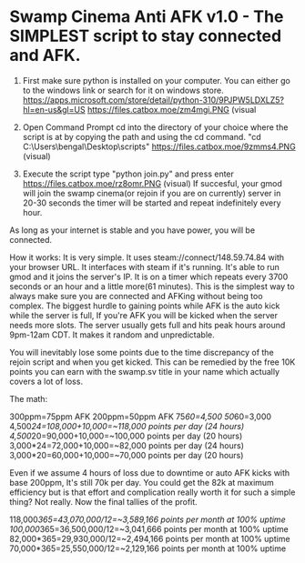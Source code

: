 # Swamp Cinema Anti AFK v1.0 - The SIMPLEST script to stay connected and AFK.

1. First make sure python is installed on your computer. You can either go to the windows link or search for it on windows store.
https://apps.microsoft.com/store/detail/python-310/9PJPW5LDXLZ5?hl=en-us&gl=US
https://files.catbox.moe/zm4mgi.PNG (visual


2. Open Command Prompt
cd into the directory of your choice where the script is at by copying the path and using the cd command. "cd C:\Users\bengal\Desktop\scripts"
https://files.catbox.moe/9zmms4.PNG (visual)

3. Execute the script
type "python join.py" and press enter
https://files.catbox.moe/rz8omr.PNG (visual)
If succesful, your gmod will join the swamp cinema(or rejoin if you are on currently) server in 20-30 seconds the timer will be started and repeat indefinitely every hour.

As long as your internet is stable and you have power, you will be connected.


How it works:
It is very simple. It uses steam://connect/148.59.74.84 with your browser URL. It interfaces with steam if it's running. It's able to run gmod and it joins the server's IP.
It is on a timer which repeats every 3700 seconds or an hour and a little more(61 minutes). This is the simplest way to always make sure you are connected and AFKing without being too complex.
The biggest hurdle to gaining points while AFK is the auto kick while the server is full, If you're AFK you will be kicked when the server needs more slots. 
The server usually gets full and hits peak hours around 9pm-12am CDT. It makes it random and unpredictable.

You will inevitably lose some points due to the time discrepancy of the rejoin script and when you get kicked.
This can be remedied by the free 10K points you can earn with the swamp.sv title in your name which actually covers a lot of loss.

The math:

300ppm=75ppm AFK
200ppm=50ppm AFK
75*60=4,500
50*60=3,000
4,500*24=108,000+10,000=~118,000 points per day (24 hours)
4,500*20=90,000+10,000=~100,000 points per day (20 hours)
3,000*24=72,000+10,000=~82,000 points per day (24 hours)
3,000*20=60,000+10,000=~70,000 points per day (20 hours)

Even if we assume 4 hours of loss due to downtime or auto AFK kicks with base 200ppm, It's still 70k per day. You could get the 82k at maximum efficiency
but is that effort and complication really worth it for such a simple thing? Not really. Now the final tallies of the profit.

118,000*365=43,070,000/12=~3,589,166 points per month at 100% uptime
100,000*365=36,500,000/12=~3,041,666 points per month at 100% uptime
82,000*365=29,930,000/12=~2,494,166 points per month at 100% uptime
70,000*365=25,550,000/12=~2,129,166 points per month at 100% uptime




